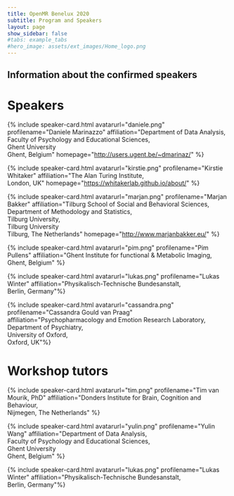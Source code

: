 ```yaml
---
title: OpenMR Benelux 2020
subtitle: Program and Speakers
layout: page
show_sidebar: false
#tabs: example_tabs
#hero_image: assets/ext_images/Home_logo.png
---
```


## Information about the confirmed speakers

<!--# ![speaker_1](assets/ext_images/speakers/)-->

<a id="speakers"></a>

# Speakers

<a name="daniele"></a>

{% include speaker-card.html
  avatarurl="daniele.png"
  profilename="Daniele Marinazzo"
  affiliation="Department of Data Analysis,<br>Faculty of Psychology and Educational Sciences,<br>Ghent University <br>Ghent, Belgium" homepage="http://users.ugent.be/~dmarinaz/" %}

<a name="kirstie"></a>

{% include speaker-card.html avatarurl="kirstie.png" profilename="Kirstie Whitaker" affiliation="The Alan Turing Institute,<br>London, UK" homepage="https://whitakerlab.github.io/about/" %}

<a name="marjan"></a>

{% include speaker-card.html avatarurl="marjan.png" profilename="Marjan Bakker" affiliation="Tilburg School of Social and Behavioral Sciences,<br>Department of Methodology and Statistics,<br>Tilburg University,<br>Tilburg University <br>Tilburg, The Netherlands" homepage="http://www.marjanbakker.eu/" %}

<a name="pim"></a>

{% include speaker-card.html avatarurl="pim.png" profilename="Pim Pullens" affiliation="Ghent Institute for functional & Metabolic Imaging,<br>Ghent, Belgium"  %}

<a name="lukas"></a>

{% include speaker-card.html avatarurl="lukas.png" profilename="Lukas Winter" affiliation="Physikalisch-Technische Bundesanstalt,<br>Berlin, Germany"%}

<a name="cassandra"></a>

{% include speaker-card.html avatarurl="cassandra.png" profilename="Cassandra Gould van Praag" affiliation="Psychopharmacology and Emotion Research Laboratory,<br>Department of Psychiatry,<br>University of Oxford,<br>Oxford, UK"%}

# Workshop tutors

<a name="tim"></a>
{% include speaker-card.html avatarurl="tim.png" profilename="Tim van Mourik, PhD"  affiliation="Donders Institute for Brain, Cognition and Behaviour,<br> Nijmegen, The Netherlands" %}

<a name="yulin"></a>

{% include speaker-card.html avatarurl="yulin.png" profilename="Yulin Wang" affiliation="Department of Data Analysis,<br>Faculty of Psychology and Educational Sciences,<br>Ghent University <br>Ghent, Belgium" %}

<a name="lukas"></a>

{% include speaker-card.html avatarurl="lukas.png" profilename="Lukas Winter" affiliation="Physikalisch-Technische Bundesanstalt,<br>Berlin, Germany"%}
